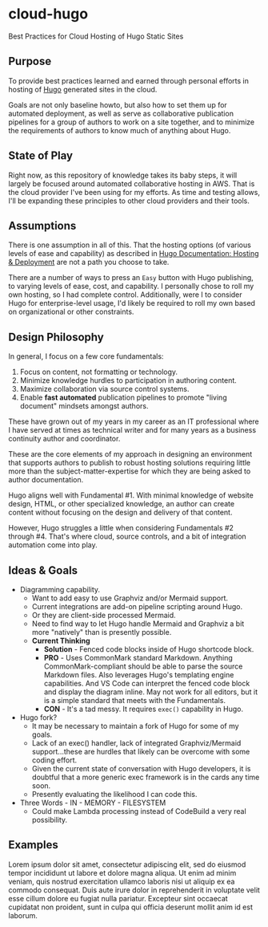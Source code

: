 # cloud-hugo

Best Practices for Cloud Hosting of Hugo Static Sites

## Purpose

To provide best practices learned and earned through personal efforts in hosting of [Hugo](https://gohugo.io/) generated sites in the cloud.

Goals are not only baseline howto, but also how to set them up for automated deployment, as well as serve as collaborative publication pipelines for a group of authors to work on a site together, and to minimize the requirements of authors to know much of anything about Hugo.

## State of Play

Right now, as this repository of knowledge takes its baby steps, it will largely be focused around automated collaborative hosting in AWS.  That is the cloud provider I've been using for my efforts.  As time and testing allows, I'll be expanding these principles to other cloud providers and their tools.

## Assumptions

There is one assumption in all of this.  That the hosting options (of various levels of ease and capability) as described in [Hugo Documentation: Hosting & Deployment](https://gohugo.io/hosting-and-deployment/) are not a path you choose to take.

There are a number of ways to press an `Easy` button with Hugo publishing, to varying levels of ease, cost, and capability.  I personally chose to roll my own hosting, so I had complete control.  Additionally, were I to consider Hugo for enterprise-level usage, I'd likely be required to roll my own based on organizational or other constraints.

## Design Philosophy

In general, I focus on a few core fundamentals:

1. Focus on content, not formatting or technology.
2. Minimize knowledge hurdles to participation in authoring content.
3. Maximize collaboration via source control systems.
4. Enable **fast automated** publication pipelines to promote "living document" mindsets amongst authors.

These have grown out of my years in my career as an IT professional where I have served at times as technical writer and for many years as a business continuity author and coordinator.

These are the core elements of my approach in designing an environment that supports authors to publish to robust hosting solutions requiring little more than the subject-matter-expertise for which they are being asked to author documentation.

Hugo aligns well with Fundamental #1.  With minimal knowledge of website design, HTML, or other specialized knowledge, an author can create content without focusing on the design and delivery of that content.

However, Hugo struggles a little when considering Fundamentals #2 through #4.  That's where cloud, source controls, and a bit of integration automation come into play.

## Ideas & Goals

* Diagramming capability.
  * Want to add easy to use Graphviz and/or Mermaid support.
  * Current integrations are add-on pipeline scripting around Hugo.
  * Or they are client-side processed Mermaid.
  * Need to find way to let Hugo handle Mermaid and Graphviz a bit more "natively" than is presently possible.
  * **Current Thinking**
    * **Solution** - Fenced code blocks inside of Hugo shortcode block.
    * **PRO** - Uses CommonMark standard Markdown.  Anything CommonMark-compliant should be able to parse the source Markdown files. Also leverages Hugo's templating engine capabilities.  And VS Code can interpret the fenced code block and display the diagram inline.  May not work for all editors, but it is a simple standard that meets with the Fundamentals.
    * **CON** - It's a tad messy.  It requires `exec()` capability in Hugo.
* Hugo fork?
  * It may be necessary to maintain a fork of Hugo for some of my goals.
  * Lack of an exec() handler, lack of integrated Graphviz/Mermaid support...these are hurdles that likely can be overcome with some coding effort.
  * Given the current state of conversation with Hugo developers, it is doubtful that a more generic exec framework is in the cards any time soon.
  * Presently evaluating the likelihood I can code this.
* Three Words - IN - MEMORY - FILESYSTEM
  * Could make Lambda processing instead of CodeBuild a very real possibility.

## Examples

Lorem ipsum dolor sit amet, consectetur adipiscing elit, sed do eiusmod tempor incididunt ut labore et dolore magna aliqua. Ut enim ad minim veniam, quis nostrud exercitation ullamco laboris nisi ut aliquip ex ea commodo consequat. Duis aute irure dolor in reprehenderit in voluptate velit esse cillum dolore eu fugiat nulla pariatur. Excepteur sint occaecat cupidatat non proident, sunt in culpa qui officia deserunt mollit anim id est laborum.
